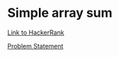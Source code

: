 # Simple array sum

[Link to HackerRank](https://www.hackerrank.com/challenges/simple-array-sum/problem)

[Problem Statement](simple-array-sum-English.pdf)